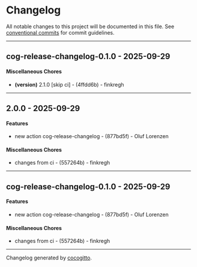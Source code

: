 # Changelog
All notable changes to this project will be documented in this file. See [conventional commits](https://www.conventionalcommits.org/) for commit guidelines.

- - -
## cog-release-changelog-0.1.0 - 2025-09-29
#### Miscellaneous Chores
- **(version)** 2.1.0 [skip ci] - (4ffdd6b) - finkregh

- - -

## 2.0.0 - 2025-09-29
#### Features
- new action cog-release-changelog - (877bd5f) - Oluf Lorenzen
#### Miscellaneous Chores
- changes from ci - (557264b) - finkregh

- - -

## cog-release-changelog-0.1.0 - 2025-09-29
#### Features
- new action cog-release-changelog - (877bd5f) - Oluf Lorenzen
#### Miscellaneous Chores
- changes from ci - (557264b) - finkregh

- - -

Changelog generated by [cocogitto](https://github.com/cocogitto/cocogitto).